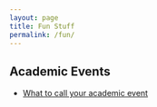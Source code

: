```yaml
---
layout: page
title: Fun Stuff
permalink: /fun/
---
```



## Academic Events

* [What to call your academic event](http://phdcomics.com/comics/archive.php?comicid=1704)
